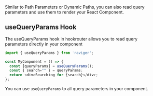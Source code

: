 Similar to Path Parameters or Dynamic Paths, you can also read query parameters and use them to render your React Component.

## useQueryParams Hook

The useQueryParams hook in hookrouter allows you to read query parameters directly in your component

```js
import { useQueryParams } from 'raviger';

const MyComponent = () => {
  const [queryParams] = useQueryParams();
  const { search="" } = queryParams;
  return <div>Searching for {search}</div>;
};
```

You can use `useQueryParams` to all query parameters in your component.
